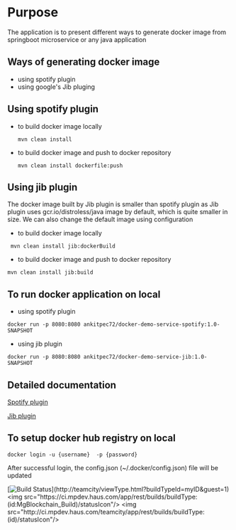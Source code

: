 # Purpose
The application is to present different ways to generate docker image from springboot microservice or any java application

## Ways of generating docker image
- using spotify plugin
- using google's Jib pluging
 
## Using spotify plugin
- to build docker image locally
  ```
  mvn clean install
   ```
- to build docker image and push to docker repository 
   ```
   mvn clean install dockerfile:push
   ```   
## Using jib plugin

The docker image built by Jib plugin is smaller than spotify plugin as Jib plugin uses gcr.io/distroless/java image 
by default, which is quite smaller in size. 
We can also change the default image using configuration

- to build docker image locally  
```   
 mvn clean install jib:dockerBuild
```
- to build docker image and push to docker repository
 ```
 mvn clean install jib:build
```

## To run docker application on local
- using spotify plugin
```
docker run -p 8080:8080 ankitpec72/docker-demo-service-spotify:1.0-SNAPSHOT 
```
- using jib plugin
````
docker run -p 8080:8080 ankitpec72/docker-demo-service-jib:1.0-SNAPSHOT
````

## Detailed documentation
[Spotify plugin](https://github.com/spotify/dockerfile-maven)

[Jib plugin](https://github.com/GoogleContainerTools/jib/tree/master/jib-maven-plugin)

## To setup docker hub registry on local
```
docker login -u {username}  -p {password}
```
After successful login, the config.json (~/.docker/config.json) file will be updated

[![Build Status](https://ci.mpdev.haus.com/app/rest/builds/buildType:(id:MgBlockchain_Build)/statusIcon)](http://teamcity/viewType.html?buildTypeId=myID&guest=1)
<img src="https://ci.mpdev.haus.com/app/rest/builds/buildType:(id:MgBlockchain_Build)/statusIcon"/>
<img src="http://ci.mpdev.haus.com/teamcity/app/rest/builds/buildType:(id)/statusIcon"/>
